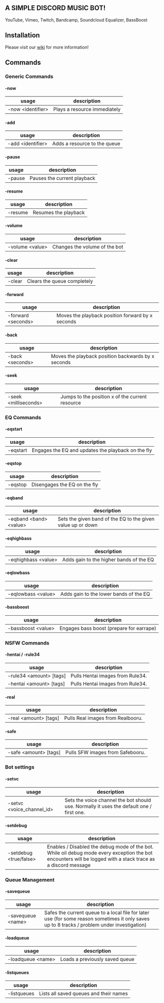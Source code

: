 ## A SIMPLE DISCORD MUSIC BOT!

YouTube, Vimeo, Twitch, Bandcamp, Soundcloud Equalizer, BassBoost

## Installation

Please visit our [wiki](https://github.com/bjm021/momobot/wiki) for more information!

## Commands

### Generic Commands

#### -now

| usage | description |
|-----|-----|
| -now \<identifier\> | Plays a resource immediately |

#### -add

| usage | description |
|-----|-----|
| -add \<identifier\> | Adds a resource to the queue |

#### -pause

| usage | description |
|-----|-----|
| -pause | Pauses the current playback |

#### -resume

| usage | description |
|-----|-----|
| -resume | Resumes the playback |

#### -volume

| usage | description |
|-----|-----|
| -volume \<value\> | Changes the volume of the bot |

#### -clear

| usage | description |
|-----|-----|
| -clear | Clears the queue completely |

#### -forward

| usage | description |
|-----|-----|
| -forward \<seconds\> | Moves the playback position forward by x seconds |

#### -back

| usage | description |
|-----|-----|
| -back \<seconds\> | Moves the playback position backwards by x seconds |

#### -seek

| usage | description |
|-----|-----|
| -seek \<milliseconds\> | Jumps to the position x of the current resource |

### EQ Commands

#### -eqstart

| usage | description |
|-----|-----|
| -eqstart | Engages the EQ and updates the playback on the fly |

#### -eqstop

| usage | description |
|-----|-----|
| -eqstop | Disengages the EQ on the fly |

#### -eqband

| usage | description |
|-----|-----|
| -eqband \<band\> \<value\> | Sets the given band of the EQ to the given value up or down |

#### -eqhighbass

| usage | description |
|-----|-----|
| -eqhighbass \<value\> | Adds gain to the higher bands of the EQ |

#### -eqlowbass

| usage | description |
|-----|-----|
| -eqlowbass \<value\> | Adds gain to the lower bands of the EQ |

#### -bassboost

| usage | description |
|-----|-----|
| -bassboost \<value\> | Engages bass boost (prepare for earrape) |

### NSFW Commands

#### -hentai / -rule34

| usage | description |
|-----|-----|
| -rule34 \<amount\> [tags] | Pulls Hentai images from Rule34. |
| -hentai \<amount\> [tags] | Pulls Hentai images from Rule34. |

#### -real

| usage | description |
|-----|-----|
| -real \<amount\> [tags] | Pulls Real images from Realbooru. |

#### -safe

| usage | description |
|-----|-----|
| -safe \<amount\> [tags] | Pulls SFW images from Safebooru. |

### Bot settings 

#### -setvc

| usage | description |
|-----|-----|
| -setvc \<voice_channel_id\> | Sets the voice channel the bot should use. Normally it uses the default one / first one. |

#### -setdebug

| usage | description |
|-----|-----|
| -setdebug \<true/false\> | Enables / Disabled the debug mode of the bot. While oil debug mode every exception the bot encounters will be logged with a stack trace as a discord message |

### Queue Management 

#### -savequeue

| usage | description |
|-----|-----|
| -savequeue \<name\> | Safes the current queue to a local file for later use (for some reason sometimes it only saves up to 8 tracks / problem under investigation) |

#### -loadqueue

| usage | description |
|-----|-----|
| -loadqueue \<name\> | Loads a previously saved queue |

#### -listqueues

| usage | description |
|-----|-----|
| -listqueues | Lists all saved queues and their names |




<!--stackedit_data:
eyJoaXN0b3J5IjpbMTgxOTc1MDE4OSwtMTQxMDg4MTc2NSwtMj
EzMjEwOTU2NywxOTE3OTA2NTgsLTE5OTUzNTUzNjgsNTIzMDU2
OTg0LDE1NDkyMjk3NDNdfQ==
-->